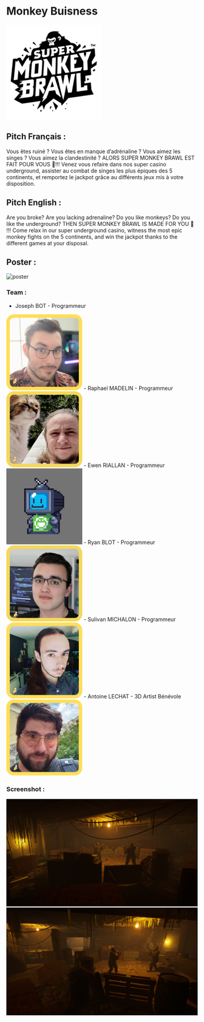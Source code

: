 # Monkey Buisness
<img src="https://github.com/Monkey-Buisness-Team/.github/blob/main/profile/SMB-Logo.png" width="250" height="250">

## Pitch Français :
  Vous êtes ruiné ? Vous êtes en manque d’adrénaline ? Vous aimez les singes ? Vous
  aimez la clandestinité ? ALORS SUPER MONKEY BRAWL EST FAIT POUR VOUS 🫵!!!
  Venez vous refaire dans nos super casino underground, assister au combat de singes
  les plus épiques des 5 continents, et remportez le jackpot grâce au différents jeux mis
  à votre disposition.
## Pitch English :
  Are you broke? Are you lacking adrenaline? Do you like monkeys? Do you like the
  underground? THEN SUPER MONKEY BRAWL IS MADE FOR YOU 🫵 !!!
  Come relax in our super underground casino, witness the most epic monkey fights on
  the 5 continents, and win the jackpot thanks to the different games at your disposal.

## Poster :
![poster](https://github.com/Monkey-Buisness-Team/.github/blob/main/profile/image.png?raw=true)

### Team :
  - Joseph BOT - Programmeur
  <img src="https://github.com/Monkey-Buisness-Team/.github/blob/main/profile/Joseph.png" width="200" height="200">
  - Raphael MADELIN - Programmeur
  <img src="https://github.com/Monkey-Buisness-Team/.github/blob/main/profile/Raphael.png" width="200" height="200">
  - Ewen RIALLAN - Programmeur
  <img src="https://github.com/Monkey-Buisness-Team/.github/blob/main/profile/Ewen.png" width="200" height="200">
  - Ryan BLOT - Programmeur
  <img src="https://github.com/Monkey-Buisness-Team/.github/blob/main/profile/Ryan.png" width="200" height="200">
  - Sulivan MICHALON - Programmeur
  <img src="https://github.com/Monkey-Buisness-Team/.github/blob/main/profile/Sulivan.png" width="200" height="200">
  - Antoine LECHAT - 3D Artist Bénévole
  <img src="https://github.com/Monkey-Buisness-Team/.github/blob/main/profile/Antoine LeChat (Bénévole).png" width="200" height="200">

### Screenshot :
![image1](https://github.com/Monkey-Buisness-Team/.github/blob/main/profile/MonkeyBrawlPrezPicture1.png?raw=true)
![image2](https://github.com/Monkey-Buisness-Team/.github/blob/main/profile/MonkeyBrawlPrezPicture2.png?raw=true)
